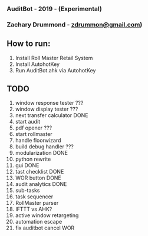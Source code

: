 ### AuditBot  - 2019 - (Experimental) 	 
### Zachary Drummond - zdrummon@gmail.com) 

## How to run:
1. Install Roll Master Retail System
2. Install AutohotKey
3. Run AuditBot.ahk via AutohotKey 

## TODO
1. window response tester		???
2. window display tester		???
3. next transfer calculator	    DONE
4. start audit
5. pdf opener					???
6. start rollmaster
7. handle floorwizard
8. build debug handler			???
9. modularization				DONE
10. python rewrite
11. gui						    DONE
12. tast checklist				DONE
13. WOR button					DONE
14. audit analytics			    DONE
15. sub-tasks
16. task sequencer
17. RollMaster parser
18. IFTTT vs AHK?
19. active window retargeting
20. automation escape
21. fix auditbot cancel WOR